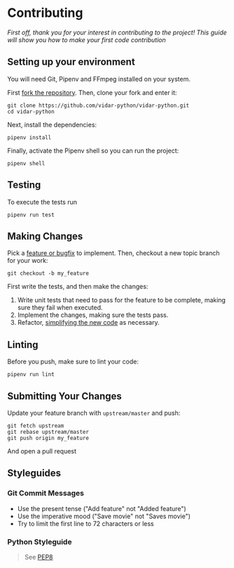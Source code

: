 # Contributing

*First off, thank you for your interest in contributing to the project! This guide will show you how to make your first code contribution*

## Setting up your environment

You will need Git, Pipenv and FFmpeg installed on your system.

First [fork the repository](https://github.com/vidar-python/vidar-python/fork). Then, clone your fork and enter it:
```
git clone https://github.com/vidar-python/vidar-python.git
cd vidar-python
```

Next, install the dependencies:
```
pipenv install
```

Finally, activate the Pipenv shell so you can run the project:
```
pipenv shell
```

## Testing

To execute the tests run
```
pipenv run test
```

## Making Changes

Pick a [feature or bugfix](https://github.com/vidar-python/vidar-python/issues) to implement. Then, checkout a new topic branch for your work:
```
git checkout -b my_feature
```

First write the tests, and then make the changes:

1. Write unit tests that need to pass for the feature to be complete, making sure they fail when executed.
2. Implement the changes, making sure the tests pass.
3. Refactor, [simplifying the new code](https://www.agilealliance.org/glossary/rules-of-simplicity/) as necessary.

## Linting

Before you push, make sure to lint your code:
```
pipenv run lint
```

## Submitting Your Changes

Update your feature branch with `upstream/master` and push:
```
git fetch upstream
git rebase upstream/master
git push origin my_feature
```

And open a pull request

## Styleguides

### Git Commit Messages

- Use the present tense ("Add feature" not "Added feature")
- Use the imperative mood ("Save movie" not "Saves movie")
- Try to limit the first line to 72 characters or less

### Python Styleguide

> See [PEP8](https://www.python.org/dev/peps/pep-0008/#introduction)
